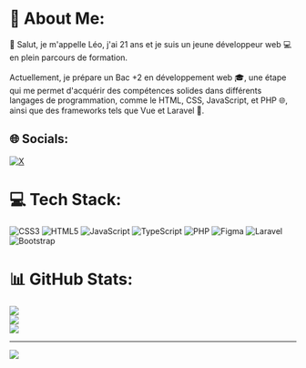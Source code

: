 # 💫 About Me:
👋 Salut, je m'appelle Léo, j'ai 21 ans et je suis un jeune développeur web 💻 en plein parcours de formation.<br><br>Actuellement, je prépare un Bac +2 en développement web 🎓, une étape qui me permet d'acquérir des compétences solides dans différents langages de programmation, comme le HTML, CSS, JavaScript, et PHP 🌐, ainsi que des frameworks tels que Vue et Laravel 🚀.


## 🌐 Socials:
[![X](https://img.shields.io/badge/X-black.svg?logo=X&logoColor=white)](https://x.com/DevSaylen) 

# 💻 Tech Stack:
![CSS3](https://img.shields.io/badge/css3-%231572B6.svg?style=for-the-badge&logo=css3&logoColor=white) ![HTML5](https://img.shields.io/badge/html5-%23E34F26.svg?style=for-the-badge&logo=html5&logoColor=white) ![JavaScript](https://img.shields.io/badge/javascript-%23323330.svg?style=for-the-badge&logo=javascript&logoColor=%23F7DF1E) ![TypeScript](https://img.shields.io/badge/typescript-%23007ACC.svg?style=for-the-badge&logo=typescript&logoColor=white) ![PHP](https://img.shields.io/badge/php-%23777BB4.svg?style=for-the-badge&logo=php&logoColor=white) ![Figma](https://img.shields.io/badge/figma-%23F24E1E.svg?style=for-the-badge&logo=figma&logoColor=white) ![Laravel](https://img.shields.io/badge/laravel-%23FF2D20.svg?style=for-the-badge&logo=laravel&logoColor=white) ![Bootstrap](https://img.shields.io/badge/bootstrap-%238511FA.svg?style=for-the-badge&logo=bootstrap&logoColor=white)
# 📊 GitHub Stats:
![](https://github-readme-stats.vercel.app/api?username=DevSaylen&theme=one_dark_pro&hide_border=false&include_all_commits=true&count_private=true)<br/>
![](https://github-readme-streak-stats.herokuapp.com/?user=DevSaylen&theme=one_dark_pro&hide_border=false)<br/>
![](https://github-readme-stats.vercel.app/api/top-langs/?username=DevSaylen&theme=one_dark_pro&hide_border=false&include_all_commits=true&count_private=true&layout=compact)

---
[![](https://visitcount.itsvg.in/api?id=DevSaylen&icon=0&color=0)](https://visitcount.itsvg.in)

<!-- Proudly created with GPRM ( https://gprm.itsvg.in ) -->
